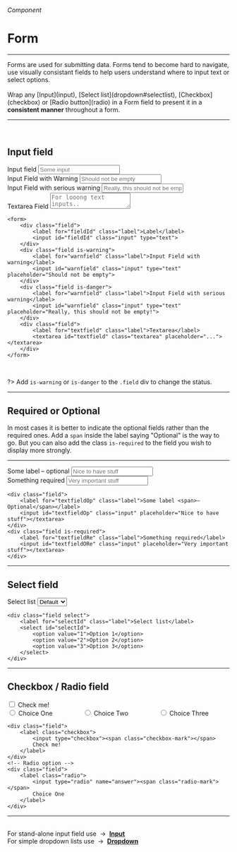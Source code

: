 <h6 class="subtitle is-6 is-uppercase has-text-grey">Component</h6><h1 class="title is-1 is-family-secondary">Form</h1>
<hr class="is-visible is-size-3">
<p class="subtitle is-5 is-family-secondary">
    <span class="has-text-weight-semibold">Forms</span> are used for submitting data. Forms tend to become hard to navigate, use visually consistant fields to help users understand where to input text or select options.<br><br>Wrap any [Input](input), [Select list](dropdown#selectlist), [Checkbox](checkbox) or [Radio button](radio) in a Form field to present it in a <strong>consistent manner</strong> throughout a form.
</p>
<hr class="is-visible is-size-3"><br>

<h2 class="title is-3 is-family-sans-serif">Input field</h2>

<form class="box is-well is-large is-marginless" spellcheck="false" autocomplete="on" action="/action_page.php" method="get">
    <div class="field">
        <label for="email" class="label">Input field</label>
        <input id="email" name="email" class="input" type="text" placeholder="Some input">
    </div>
    <div class="field is-warning">
        <label for="warnfield" class="label">Input Field with Warning</label>
        <input id="warnfield" class="input" type="text" placeholder="Should not be empty">
    </div>
    <div class="field is-danger">
        <label for="dangerfield" class="label">Input Field with serious warning</label>
        <input id="dangerfield" class="input is-danger" type="text" placeholder="Really, this should not be empty!">
    </div>
    <div class="field">
        <label for="textfield" class="label">Textarea Field</label>
        <textarea id="textfield" class="textarea" placeholder="For looong text inputs.."></textarea>
    </div>
</form>

    <form>
        <div class="field">
            <label for="fieldId" class="label">Label</label>
            <input id="fieldId" class="input" type="text">
        </div>
        <div class="field is-warning">
            <label for="warnfield" class="label">Input Field with warning</label>
            <input id="warnfield" class="input" type="text" placeholder="Should not be empty">
        </div>
        <div class="field is-danger">
            <label for="warnfield" class="label">Input Field with serious warning</label>
            <input id="warnfield" class="input" type="text" placeholder="Really, this should not be empty!">
        </div>
        <div class="field">
            <label for="textfield" class="label">Textarea</label>
            <textarea id="textfield" class="textarea" placeholder="..."></textarea>
        </div>
    </form>
<br>

?> Add `is-warning` or `is-danger` to the `.field` div to change the status.

<hr class="is-visible is-size-1">
<h2 class="title is-3 is-family-sans-serif">Required or Optional</h2>

In most cases it is better to indicate the optional fields rather than the required ones. Add a `span` inside the label saying "Optional" is the way to go. But you can also add the class `is-required` to the field you wish to display more strongly.

<hr class="is-size-8">

<div class="box is-well is-large is-marginless">
    <form class="columns is-variable is-4">
        <div class="column is-6">
            <div class="field">
                <label for="textfieldOp" class="label">Some label <span>– optional</span></label>
                <input id="textfieldOp" class="input" placeholder="Nice to have stuff"></textarea>
            </div>
        </div>
        <div class="column is-6">
            <div class="field is-required">
                <label for="textfieldRe" class="label">Something required</label>
                <input id="textfieldRe" class="input" placeholder="Very important stuff"></textarea>
            </div>
        </div>
    </form>
</div>

    <div class="field">
        <label for="textfieldOp" class="label">Some label <span>– Optional</span></label>
        <input id="textfieldOp" class="input" placeholder="Nice to have stuff"></textarea>
    </div>
    <div class="field is-required">
        <label for="textfieldRe" class="label">Something required</label>
        <input id="textfieldORe" class="input" placeholder="Very important stuff"></textarea>
    </div>
<hr class="is-visible is-size-1">
<h2 class="title is-3 is-family-sans-serif">Select field</h2>

<form class="box is-well is-large is-marginless">
    <div class="field select">
        <label for="selectId" class="label">Select list</label>
        <select id="selectId">
            <option value="1">Default</option>
            <option value="2">System</option>
            <option value="3">Select</option>
            <option value="4">List</option>
        </select>
    </div>
</form>

    <div class="field select">
        <label for="selectId" class="label">Select list</label>
        <select id="selectId">
            <option value="1">Option 1</option>
            <option value="2">Option 2</option>
            <option value="3">Option 3</option>
        </select>
    </div>
<hr class="is-visible is-size-1">

<h2 class="title is-3 is-family-sans-serif">Checkbox / Radio field</h2>

<form class="box is-well is-large is-marginless">
    <div class="field">
        <label class="checkbox">
            <input type="checkbox"><span class="checkbox-mark"></span>
            Check me!
        </label>
    </div>
    <div class="columns">
        <div class="column is-one-third">
            <div class="field">
                <label class="radio">
                    <input type="radio" name="answer"><span class="radio-mark"></span>
                    Choice One
                </label>
            </div>
        </div>
        <div class="column is-one-third">
            <div class="field">
                <label class="radio">
                    <input type="radio" name="answer"><span class="radio-mark"></span>
                    Choice Two
                </label>
            </div>
        </div>
        <div class="column is-one-third">
            <div class="field">
                <label class="radio">
                    <input type="radio" name="answer"><span class="radio-mark"></span>
                    Choice Three
                </label>
            </div>
        </div>
    </div>
</form>

    <div class="field">
        <label class="checkbox">
            <input type="checkbox"><span class="checkbox-mark"></span>
            Check me!
        </label>
    </div>
    <!-- Radio option -->
    <div class="field">
        <label class="radio">
            <input type="radio" name="answer"><span class="radio-mark"></span>
            Choice One
        </label>
    </div>
<hr>
<br>

<div class="box is-bordered">
    For stand-alone input field use &nbsp;→&nbsp; <a href="#/input"><strong>Input</strong></a>
    <br>
    For simple dropdown lists use &nbsp;→&nbsp; <a href="#/dropdown"><strong>Dropdown</strong></a>
</div>